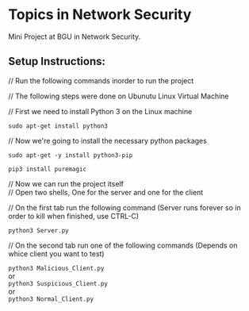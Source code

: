 # Topics in Network Security
 Mini Project at BGU in Network Security.


## Setup Instructions:

// Run the following commands inorder to run the project

// The following steps were done on Ubunutu Linux Virtual Machine

// First we need to install Python 3 on the Linux machine

`sudo apt-get install python3`

// Now we're going to install the necessary python packages

`sudo apt-get -y install python3-pip`

`pip3 install puremagic`

// Now we can run the project itself\
// Open two shells, One for the server and one for the client

// On the first tab run the following command (Server runs forever so in order to kill when finished, use CTRL-C)

`python3 Server.py`

// On the second tab run one of the following commands (Depends on whice client you want to test)

`python3 Malicious_Client.py`\
or\
`python3 Suspicious_Client.py`\
or\
`python3 Normal_Client.py`

